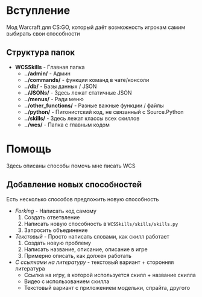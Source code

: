 # Вступление
Мод Warcraft для CS:GO, который даёт возможность игрокам самим выбирать свои способности

## Структура папок
* __WCSSkills__ - Главная папка
    * __../admin/__ - Админ
    * __../commands/__ - функции команд в чате/консоли
    * __../db/__ - Базы данных / JSON
    * __../JSONs/__ - Здесь лежат статичные JSON
    * __../menus/__ - Ради меню
    * __../other_functions/__ - Разные важные функции / файлы
    * __../python/__ - Питонистский код, не связанный с Source.Python
    * __../skills/__ - Здесь лежат классы всех скиллов
    * __../wcs/__ - Папка с главным кодом

# Помощь
Здесь описаны способы помочь мне писать WCS

## Добавление новых способностей
Есть несколько способов предложить новую способность
* _Forking_ - Написать код самому
    1. Создать ответвление
    2. Написать новую способность в `WCSSkills/skills/skills.py`
    3. Запросить объединение
* _Текстовый_ - Просто написать словами, как скилл работает
    1. Создать новую проблему
    2. Написать название, описание, описание в игре
    3. Примерно описать, как должен работать
* _С ссылками на литературу_ - текстовый вариант + сторонняя литература
    * Ссылка на игру, в которой используется скилл + название скилла
    * Видео с использованием скилла
    * Текстовый вариант с приложением модельки, спрайта, другого